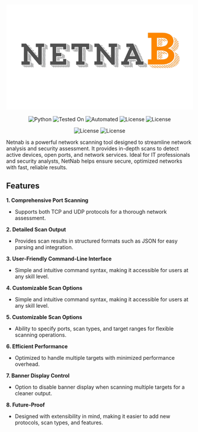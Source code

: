 <p align="center">
  <img src="./netnab.png" alt="Headex Logo" width="650"/>
</p>

<p align="center">
  <img src="https://img.shields.io/badge/Python-3.13%2B-blue" alt="Python">
  <img src="https://img.shields.io/badge/Tested%20On-Linux-brightgreen" alt="Tested On">
  <img src="https://img.shields.io/badge/automated-yes-cyan" alt="Automated">
  <img src="https://img.shields.io/badge/License-MIT-orange" alt="License">
   <img src="https://img.shields.io/badge/Written In-Python-yellow" alt="License">
</p>

<p align="center">
 <img src="https://img.shields.io/badge/Author-SOORAJNAIR-darkred" alt="License">
   <img src="https://img.shields.io/badge/Opensource-Yes-blue" alt="License">
 </p>
 
Netnab is a powerful network scanning tool designed to streamline network analysis and security assessment. It provides in-depth scans to detect active devices, open ports, and network services. Ideal for IT professionals and security analysts, NetNab helps ensure secure, optimized networks with fast, reliable results.

## Features
**1. Comprehensive Port Scanning**

- Supports both TCP and UDP protocols for a thorough network assessment.

**2. Detailed Scan Output**
- Provides scan results in structured formats such as JSON for easy parsing and integration.
  
**3. User-Friendly Command-Line Interface**
- Simple and intuitive command syntax, making it accessible for users at any skill level.
  
**4. Customizable Scan Options**
- Simple and intuitive command syntax, making it accessible for users at any skill level.

**5. Customizable Scan Options**
- Ability to specify ports, scan types, and target ranges for flexible scanning operations.

**6. Efficient Performance**
- Optimized to handle multiple targets with minimized performance overhead.

**7. Banner Display Control**
- Option to disable banner display when scanning multiple targets for a cleaner output.

**8. Future-Proof**
- Designed with extensibility in mind, making it easier to add new protocols, scan types, and features.
